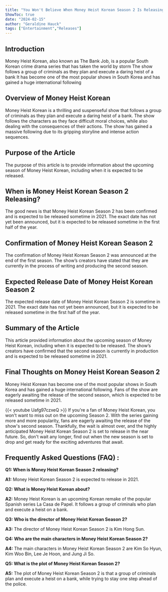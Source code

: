 ```yaml
---
title: "You Won't Believe When Money Heist Korean Season 2 Is Releasing - Find Out Now!"
ShowToc: true 
date: "2024-02-15"
author: "Geraldine Hauck" 
tags: ["Entertainment","Releases"]
---
```

## Introduction 

Money Heist Korean, also known as The Bank Job, is a popular South Korean crime drama series that has taken the world by storm The show follows a group of criminals as they plan and execute a daring heist of a bank It has become one of the most popular shows in South Korea and has gained a huge international following 

## Overview of Money Heist Korean 

Money Heist Korean is a thrilling and suspenseful show that follows a group of criminals as they plan and execute a daring heist of a bank. The show follows the characters as they face difficult moral choices, while also dealing with the consequences of their actions. The show has gained a massive following due to its gripping storyline and intense action sequences. 

## Purpose of the Article 

The purpose of this article is to provide information about the upcoming season of Money Heist Korean, including when it is expected to be released. 

## When is Money Heist Korean Season 2 Releasing? 

The good news is that Money Heist Korean Season 2 has been confirmed and is expected to be released sometime in 2021. The exact date has not yet been announced, but it is expected to be released sometime in the first half of the year. 

## Confirmation of Money Heist Korean Season 2 

The confirmation of Money Heist Korean Season 2 was announced at the end of the first season. The show’s creators have stated that they are currently in the process of writing and producing the second season. 

## Expected Release Date of Money Heist Korean Season 2 

The expected release date of Money Heist Korean Season 2 is sometime in 2021. The exact date has not yet been announced, but it is expected to be released sometime in the first half of the year. 

## Summary of the Article 

This article provided information about the upcoming season of Money Heist Korean, including when it is expected to be released. The show’s creators have confirmed that the second season is currently in production and is expected to be released sometime in 2021. 

## Final Thoughts on Money Heist Korean Season 2 

Money Heist Korean has become one of the most popular shows in South Korea and has gained a huge international following. Fans of the show are eagerly awaiting the release of the second season, which is expected to be released sometime in 2021.

{{< youtube Uafg97czxeQ >}} 
If you're a fan of Money Heist Korean, you won't want to miss out on the upcoming Season 2. With the series gaining more and more popularity, fans are eagerly awaiting the release of the show's second season. Thankfully, the wait is almost over, and the highly anticipated Money Heist Korean Season 2 is set to release in the near future. So, don't wait any longer, find out when the new season is set to drop and get ready for the exciting adventures that await.

## Frequently Asked Questions (FAQ) :
**Q1: When is Money Heist Korean Season 2 releasing?**

**A1:** Money Heist Korean Season 2 is expected to release in 2021.

**Q2: What is Money Heist Korean about?**

**A2:** Money Heist Korean is an upcoming Korean remake of the popular Spanish series La Casa de Papel. It follows a group of criminals who plan and execute a heist on a bank. 

**Q3: Who is the director of Money Heist Korean Season 2?**

**A3:** The director of Money Heist Korean Season 2 is Kim Hong Sun. 

**Q4: Who are the main characters in Money Heist Korean Season 2?**

**A4:** The main characters in Money Heist Korean Season 2 are Kim So Hyun, Kim Woo Bin, Lee Je Hoon, and Jung Ji So. 

**Q5: What is the plot of Money Heist Korean Season 2?**

**A5:** The plot of Money Heist Korean Season 2 is that a group of criminals plan and execute a heist on a bank, while trying to stay one step ahead of the police.



